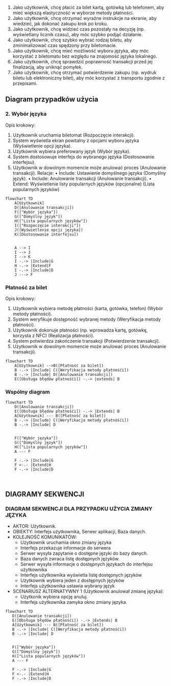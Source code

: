 1. Jako użytkownik, chcę płacić za bilet kartą, gotówką lub telefonem, aby mieć
większą elastyczność w wyborze metody płatności.
2. Jako użytkownik, chcę otrzymać wyraźne instrukcje na ekranie, aby wiedzieć,
jak dokonać zakupu krok po kroku.
3. Jako użytkownik, chcę widzieć czas pozostały na decyzję (np. wyświetlany
licznik czasu), aby móc szybko podjąć działanie.
4. Jako użytkownik, chcę szybko wybrać rodzaj biletu, aby zminimalizować czas 
spędzony przy biletomacie. 
5. Jako użytkownik, chcę mieć możliwość wyboru języka, aby móc korzystać z 
biletomatu bez względu na znajomość języka lokalnego. 
6. Jako użytkownik, chcę sprawdzić poprawność transakcji przed jej finalizacją, 
aby uniknąć pomyłek. 
7. Jako użytkownik, chcę otrzymać potwierdzenie zakupu (np. wydruk biletu lub 
elektroniczny bilet), aby móc korzystać z transportu zgodnie z przepisami. 


## Diagram przypadków użycia
### 2. Wybór języka
Opis krokowy:
1. Użytkownik uruchamia biletomat (Rozpoczęcie interakcji).
2. System wyświetla ekran powitalny z opcjami wyboru języka (Wyświetlenie opcji 
języka).
3. Użytkownik wybiera preferowany język (Wybór języka).
4. System dostosowuje interfejs do wybranego języka (Dostosowanie interfejsu).
5. Użytkownik w dowolnym momencie może anulować proces (Anulowanie 
transakcji).
Relacje:
• Include: Ustawienie domyślnego języka (Domyślny język).
• Include: Anulowanie transakcji (Anulowanie transakcji).
• Extend: Wyświetlenie listy popularnych języków (opcjonalne) (Lista 
popularnych języków)

```mermaid
flowchart TD
    A[Użytkownik]
    D([Anulowanie transakcji])  
    F(["Wybór języka"])
    G(["Domyślny język"])
    H(["Lista popularnych języków"])
    I(["Rozpoczęcie interakcji"])
    J([Wyświetlenie opcji języka])
    K([Dostosowanie interfejsu])

   
    A --> I
    I --> J
    I --> K
    I -.-> |Include|G
    H -.-> |Extend|F
    I -.-> |Include|D
    J ---> F

```

### Płatność za bilet
Opis krokowy:
1. Użytkownik wybiera metodę płatności (karta, gotówka, telefon) (Wybór metody
płatności).
2. System weryfikuje dostępność wybranej metody (Weryfikacja metody
płatności).
3. Użytkownik dokonuje płatności (np. wprowadza kartę, gotówkę, korzysta z NFC)
(Realizacja płatności).
4. System potwierdza zakończenie transakcji (Potwierdzenie transakcji).
5. Użytkownik w dowolnym momencie może anulować proces (Anulowanie
transakcji).


```mermaid
flowchart TD
    A[Użytkownik] -->B([Płatność za bilet])
    B -.-> |Include| C([Weryfikacja metody płatnośći])
    B -.-> |Include| D([Anulowanie transakcji])
    E([Obsługa błędów płatnośći]) -.-> |extends| B
```

### Wspólny diagram
```mermaid
flowchart TD
    D([Anulowanie transakcji])
    E([Obsługa błędów płatnośći]) -.-> |Extends| B
    A[Użytkownik] --- B([Płatność za bilet])
    B -.-> |Include| C([Weryfikacja metody płatnośći])
    B -.-> |Include| D
   

    F(["Wybór języka"])
    G(["Domyślny język"])
    H(["Lista popularnych języków"])
    A --- F
    
    F -.-> |Include|G
    F <-.- |Extend|H
    F -.-> |Include|D

 
```

## DIAGRAMY SEKWENCJI
### DIAGRAM SEKWENCJI DLA PRZYPADKU UŻYCIA ZMIANY JĘZYKA
- AKTOR: Użytkownik.
- OBIEKTY: Interfejs użytkownika, Serwer aplikacji, Baza danych.
- KOLEJNOŚĆ KOMUNIKATÓW:
    - Użytkownik uruchamia okno zmiany języka
    - Interfejs przekazuje informacje do serwera
    - Serwer wysyła zapytanie o dostępne języki do bazy danych.
    - Baza danych zwraca listę dostępnych języków.
    - Serwer wysyła informacje o dostępnych językach do interfejsu użytkownika
    - Interfejs użytkownika wyświetla listę dostępnych języków
    - Użytkownik wybiera jeden z dostępnych języków
    - Interfejs użytkownika ustawia wybrany język
- SCENARIUSZ ALTERNATYWNY 1 (Użytkownik anulował zmianę języka):
    - Użytkonik wybiera opcję anuluj.
    - Interfejs użytkownika zamyka okno zmiany języka.

 ```mermaid
flowchart TD
    D([Anulowanie transakcji])
    E([Obsługa błędów płatnośći]) -.-> |Extends| B
    A[Użytkownik] --- B([Płatność za bilet])
    B -.-> |Include| C([Weryfikacja metody płatnośći])
    B -.-> |Include| D
   

    F(["Wybór języka"])
    G(["Domyślny język"])
    H(["Lista popularnych języków"])
    A --- F
    
    F -.-> |Include|G
    F <-.- |Extend|H
    F -.-> |Include|D

 
```
